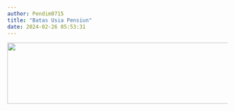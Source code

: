 ```yaml
---
author: Pendim0715
title: "Batas Usia Pensiun"
date: 2024-02-26 05:53:31
---
```

<p><img src="/images/0Dknz8fChnb7WQEK28gR.png" alt="" width="1164" height="140" /></p>